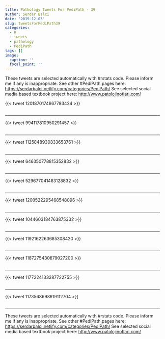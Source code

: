 ```yaml
---
title: Pathology Tweets For PediPath - 39
author: Serdar Balci
date: '2019-12-03'
slug: tweetsForPediPath39
categories:
  - R
  - tweets
  - pathology
  - PediPath
tags: []
image:
  caption: ''
  focal_point: ''
---
```



These tweets are selected automatically with #rstats code. Please inform me if any is inappropriate.
See other #PediPath pages here: https://serdarbalci.netlify.com/categories/PediPath/ 
See selected social media based textbook project here: http://www.patolojinotlari.com/

{{< tweet 1201870174967783424 >}}
<br>
<br>
<hr>
{{< tweet 994117810950291457 >}}
<br>
<br>
<hr>
{{< tweet 1125848930833653761 >}}
<br>
<br>
<hr>
{{< tweet 646350778815352832 >}}
<br>
<br>
<hr>
{{< tweet 529677041483128832 >}}
<br>
<br>
<hr>
{{< tweet 1200522295468548096 >}}
<br>
<br>
<hr>
{{< tweet 1044603184763875332 >}}
<br>
<br>
<hr>
{{< tweet 1192162263685308420 >}}
<br>
<br>
<hr>
{{< tweet 1187275430879027200 >}}
<br>
<br>
<hr>
{{< tweet 1177224133387722755 >}}
<br>
<br>
<hr>
{{< tweet 1173568698919112704 >}}
<br>
<br>
<hr>


These tweets are selected automatically with #rstats code. Please inform me if any is inappropriate.
See other #PediPath pages here: https://serdarbalci.netlify.com/categories/PediPath/ 
See selected social media based textbook project here: http://www.patolojinotlari.com/
